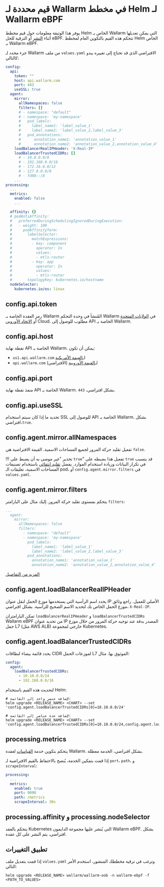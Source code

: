 # قيم محددة لـ Wallarm في مخطط Helm لـ Wallarm eBPF

يوفر هذا الوثيقة معلومات حول قيم مخطط Helm الخاص بـ Wallarm التي يمكن تعديلها أثناء [النشر](deployment.md) أو الترقية للحل eBPF. تتحكم هذه القيم بالتكوين العام لمخطط Helm الخاص بـ Wallarm eBPF.

جزء محدد لـ Wallarm من ملف `values.yaml` الافتراضي الذي قد تحتاج إلى تغييره يبدو كالتالي:

```yaml
config:
  api:
    token: ""
    host: api.wallarm.com
    port: 443
    useSSL: true
  agent:
    mirror:
      allNamespaces: false
      filters: []
      # - namespace: "default"
      # - namespace: 'my-namespace'
      #   pod_labels:
      #     label_name1: 'label_value_1'
      #     label_name2: 'label_value_2,label_value_3'
      #   pod_annotations:
      #      annotation_name1: 'annotation_value_1'
      #      annotation_name2: 'annotation_value_2,annotation_value_4'
    loadBalancerRealIPHeader: 'X-Real-IP'
    loadBalancerTrustedCIDRs: []
      # - 10.0.0.0/8
      # - 192.168.0.0/16
      # - 172.16.0.0/12
      # - 127.0.0.0/8
      # - fd00::/8
    ...
processing:
  ...
  metrics:
    enabled: false
    ...

  affinity: {}
  # podAntiAffinity:
  #   preferredDuringSchedulingIgnoredDuringExecution:
  #   - weight: 100
  #     podAffinityTerm:
  #       labelSelector:
  #         matchExpressions:
  #         - key: component
  #           operator: In
  #           values:
  #           - mtls-router
  #         - key: app
  #           operator: In
  #           values:
  #           - mtls-router
  #       topologyKey: kubernetes.io/hostname
  nodeSelector:
    kubernetes.io/os: linux
```

## config.api.token

رمز العقدة الخاصة بـ Wallarm المُنشأ في وحدة التحكم Wallarm في [الولايات المتحدة](https://us1.my.wallarm.com/nodes) أو [الاتحاد الأوروبي](https://my.wallarm.com/nodes) Cloud. مطلوب للوصول إلى API الخاصة بـ Wallarm.

## config.api.host

نقطة نهاية API الخاصة بـ Wallarm. يمكن أن تكون:

* `us1.api.wallarm.com` لـ[الغيمة الأمريكية](../../../about-wallarm/overview.md#us-cloud)
* `api.wallarm.com` لـ[الغيمة الأوروبية](../../../about-wallarm/overview.md#eu-cloud) (الافتراضي)

## config.api.port

منفذ نقطة نهاية API الخاصة بـ Wallarm. بشكل افتراضي، `443`.

## config.api.useSSL

تحديد ما إذا كان سيتم استخدام SSL للوصول إلى API الخاصة بـ Wallarm. بشكل افتراضي،`true`.

## config.agent.mirror.allNamespaces

تفعيل تقليد حركة المرور لجميع المساحات الاسمية. القيمة الافتراضية هي `false`.

!!! تحذير "غير موصى به أن يضبط على `true`"
    تفعيل هذا بضبطه على `true` قد يتسبب في تكرار البيانات وزيادة استخدام الموارد. يفضل [تقليد انتقائي](selecting-packets.md) باستخدام تصنيفات المساحات الاسمية، تعليقات الـ pod، أو `config.agent.mirror.filters` في `values.yaml`.

## config.agent.mirror.filters

يتحكم بمستوى تقليد حركة المرور. إليك مثال على البارامتر `filters`:

```yaml
...
  agent:
    mirror:
      allNamespaces: false
      filters:
        - namespace: "default"
        - namespace: 'my-namespace'
          pod_labels:
            label_name1: 'label_value_1'
            label_name2: 'label_value_2,label_value_3'
          pod_annotations:
            annotation_name1: 'annotation_value_1'
            annotation_name2: 'annotation_value_2,annotation_value_4'
```

[المزيد من التفاصيل](selecting-packets.md)

## config.agent.loadBalancerRealIPHeader

يحدد اسم الرأسية التي يستخدمها موزع الحمل لنقل عنوان IP الأصلي للعميل. راجع وثائق موزع الحمل الخاص بك لتحديد الاسم الصحيح للرأسية. بشكل افتراضي، `X-Real-IP`.

تمكن البارامتران `loadBalancerRealIPHeader` و `loadBalancerTrustedCIDRs` Wallarm eBPF من تحديد عنوان IP المصدر بدقة عند توجيه حركة المرور من خلال موزع حمل L7 (مثل AWS ALB) خارجي لمجموعة Kubernetes.

## config.agent.loadBalancerTrustedCIDRs

يحدد قائمة بيضاء لنطاقات CIDR لموزعات الحمل L7 الموثوق بها. مثال:

```yaml
config:
  agent:
    loadBalancerTrustedCIDRs:
      - 10.10.0.0/24
      - 192.168.0.0/16
```

لتحديث هذه القيم باستخدام Helm:

```
# لإضافة عنصر واحد إلى القائمة:
helm upgrade <RELEASE_NAME> <CHART> --set 'config.agent.loadBalancerTrustedCIDRs[0]=10.10.0.0/24'

# لإضافة عدة عناصر إلى القائمة:
helm upgrade <RELEASE_NAME> <CHART> --set 'config.agent.loadBalancerTrustedCIDRs[0]=10.10.0.0/24,config.agent.loadBalancerTrustedCIDRs[1]=192.168.0.0/16'
```

## processing.metrics

يتحكم بتكوين خدمة [القياسات](../../../admin-en/configure-statistics-service.md) لعقدة Wallarm. بشكل افتراضي، الخدمة معطلة.

إذا قمت بتمكين الخدمة، يُنصح بالاحتفاظ بالقيم الافتراضية لـ `port`، `path`، و `scrapeInterval`:

```yaml
processing:
  ...
  metrics:
    enabled: true
    port: 9090
    path: /metrics
    scrapeInterval: 30s
```

## processing.affinity و processing.nodeSelector

يتحكم بالعقد Kubernetes التي يُنشر عليها مجموعة الدايمون Wallarm eBPF. بشكل افتراضي، يتم النشر على كل عقدة.

## تطبيق التغييرات

إذا قمت بتعديل ملف `values.yaml` وترغب في ترقية مخططك المنشور، استخدم الأمر التالي:

```
helm upgrade <RELEASE_NAME> wallarm/wallarm-oob -n wallarm-ebpf -f <PATH_TO_VALUES>
```